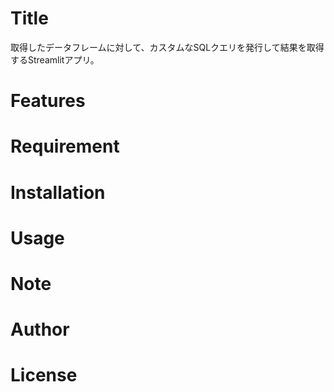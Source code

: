  
# Title
 取得したデータフレームに対して、カスタムなSQLクエリを発行して結果を取得するStreamlitアプリ。

 
# Features
 

 
# Requirement
 

 
# Installation
 

 
# Usage
 

 
# Note
 

 
# Author

 
# License
